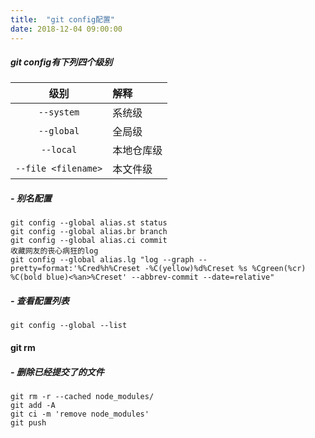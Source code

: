 ```yaml
---
title:  "git config配置"
date: 2018-12-04 09:00:00
---
```


#####  git config有下列四个级别

| 级别| 解释|
| :-: | :- |
| ```--system``` | 系统级 |
| ```--global``` | 全局级 |
| ```--local``` | 本地仓库级 |
| ```--file <filename>``` | 本文件级 |

##### - 别名配置
```
git config --global alias.st status
git config --global alias.br branch
git config --global alias.ci commit
收藏网友的丧心病狂的log
git config --global alias.lg "log --graph --pretty=format:'%Cred%h%Creset -%C(yellow)%d%Creset %s %Cgreen(%cr) %C(bold blue)<%an>%Creset' --abbrev-commit --date=relative"
```

##### - 查看配置列表
```
git config --global --list
```

#### git rm

##### - 删除已经提交了的文件
```
git rm -r --cached node_modules/
git add -A 
git ci -m 'remove node_modules'
git push
```
